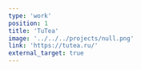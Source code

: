 ```yaml
---
type: 'work'
position: 1
title: 'TuTea'
image: '../../../projects/null.png'
link: 'https://tutea.ru/'
external_target: true
---
```


